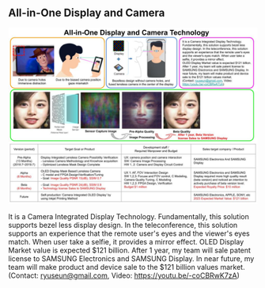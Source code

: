 ## All-in-One Display and Camera

![All-in-One Display and Camera](./All-in-One_Display_Camera_Introduction_A4_20190815.jpg)

It is a Camera Integrated Display Technology.
Fundamentally, this solution supports bezel less display design. In the teleconference, this solution supports an experience that the remote user's eyes and the viewer's eyes match. When user take a selfie, it provides a mirror effect.
OLED Display Market value is expected $121 billion. 
After 1 year, my team will sale patent license to SAMSUNG Electronics and SAMSUNG Display. In near future, my team will make product and device sale to the $121 billion values market.
(Contact: ryuseun@gmail.com, Video:  https://youtu.be/-coCBRwK7zA)

